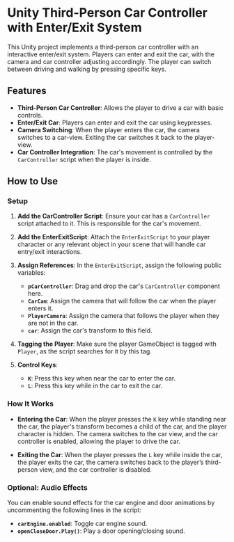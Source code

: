 
# Unity Third-Person Car Controller with Enter/Exit System

This Unity project implements a third-person car controller with an interactive enter/exit system. Players can enter and exit the car, with the camera and car controller adjusting accordingly. The player can switch between driving and walking by pressing specific keys.

## Features
- **Third-Person Car Controller**: Allows the player to drive a car with basic controls.
- **Enter/Exit Car**: Players can enter and exit the car using keypresses.
- **Camera Switching**: When the player enters the car, the camera switches to a car-view. Exiting the car switches it back to the player-view.
- **Car Controller Integration**: The car's movement is controlled by the `CarController` script when the player is inside.

## How to Use

### Setup

1. **Add the CarController Script**: Ensure your car has a `CarController` script attached to it. This is responsible for the car's movement.

2. **Add the EnterExitScript**: Attach the `EnterExitScript` to your player character or any relevant object in your scene that will handle car entry/exit interactions.

3. **Assign References**: In the `EnterExitScript`, assign the following public variables:
   - **`pCarController`**: Drag and drop the car's `CarController` component here.
   - **`CarCam`**: Assign the camera that will follow the car when the player enters it.
   - **`PlayerCamera`**: Assign the camera that follows the player when they are not in the car.
   - **`car`**: Assign the car's transform to this field.

4. **Tagging the Player**: Make sure the player GameObject is tagged with `Player`, as the script searches for it by this tag.

5. **Control Keys**:
   - **`K`**: Press this key when near the car to enter the car.
   - **`L`**: Press this key while in the car to exit the car.

### How It Works

- **Entering the Car**: When the player presses the `K` key while standing near the car, the player's transform becomes a child of the car, and the player character is hidden. The camera switches to the car view, and the car controller is enabled, allowing the player to drive the car.
  
- **Exiting the Car**: When the player presses the `L` key while inside the car, the player exits the car, the camera switches back to the player’s third-person view, and the car controller is disabled.

### Optional: Audio Effects
You can enable sound effects for the car engine and door animations by uncommenting the following lines in the script:
- **`carEngine.enabled`**: Toggle car engine sound.
- **`openCloseDoor.Play()`**: Play a door opening/closing sound.
